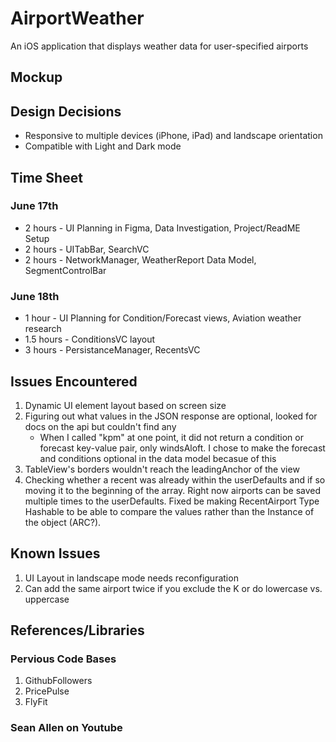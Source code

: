 # AirportWeather
An iOS application that displays weather data for user-specified airports

## Mockup

## Design Decisions
- Responsive to multiple devices (iPhone, iPad) and landscape orientation
- Compatible with Light and Dark mode

## Time Sheet
### June 17th 
  - 2 hours - UI Planning in Figma, Data Investigation, Project/ReadME Setup
  - 2 hours - UITabBar, SearchVC
  - 2 hours - NetworkManager, WeatherReport Data Model, SegmentControlBar
### June 18th 
  - 1 hour - UI Planning for Condition/Forecast views, Aviation weather research
  - 1.5 hours - ConditionsVC layout
  - 3 hours - PersistanceManager, RecentsVC

## Issues Encountered
1. Dynamic UI element layout based on screen size
2. Figuring out what values in the JSON response are optional, looked for docs on the api but couldn't find any
     - When I called "kpm" at one point, it did not return a condition or forecast key-value pair, only windsAloft. I chose to make the forecast and conditions optional in the data model becasue of this
3. TableView's borders wouldn't reach the leadingAnchor of the view
4. Checking whether a recent was already within the userDefaults and if so moving it to the beginning of the array. Right now airports can be saved multiple times to the userDefaults. Fixed be making RecentAirport Type Hashable to be able to compare the values rather than the Instance of the object (ARC?).

## Known Issues
1. UI Layout in landscape mode needs reconfiguration
2. Can add the same airport twice if you exclude the K or do lowercase vs. uppercase

## References/Libraries
### Pervious Code Bases
1. GithubFollowers
2. PricePulse
3. FlyFit
### Sean Allen on Youtube
